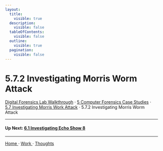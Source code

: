 ```yaml
---
layout:
  title:
    visible: true
  description:
    visible: false
  tableOfContents:
    visible: false
  outline:
    visible: true
  pagination:
    visible: false
---
```


# 5.7.2 Investigating Morris Worm Attack

[Digital Forensics Lab Walkthrough](../../) ⋅ [5 Computer Forensics Case Studies](../) ⋅ [5.7 Investigating Morris Work Attack](5.7.1-morris-worm-attack.md) ⋅ 5.7.2 Investigating Morris Worm Attack

***

#### Up Next: [6.1 Investigating Echo Show 8](../../6-mobile-iot-forensics-case-studies/6.1-investigating-echo-show-8/)

***

[Home ](https://app.gitbook.com/o/0kO27okC5uVB9ALX3rho/s/036xtfEIzcEdGegONXWM/)⋅ [Work ](https://app.gitbook.com/o/0kO27okC5uVB9ALX3rho/s/WaFS755Q4sf02CxLcghQ/)⋅ [Thoughts](https://app.gitbook.com/o/0kO27okC5uVB9ALX3rho/s/s4QQPMntQ25hmJToKSOu/)
